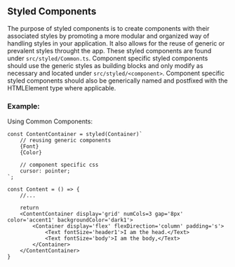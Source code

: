 ## Styled Components

The purpose of styled components is to create components with their associated styles by promoting a more modular and organized way of handling styles in your application.
It also allows for the reuse of generic or prevalent styles throught the app. These styled components are found under `src/styled/Common.ts`.
Component specific styled components should use the generic styles as building blocks and only modify as necessary and located under `src/styled/<component>`.
Component specific styled components should also be generically named and postfixed with the HTMLElement type where applicable.

### Example:

Using Common Components:

```
const ContentContainer = styled(Container)`
    // reusing generic components
    {Font}
    {Color}

    // component specific css
    cursor: pointer;
`;

const Content = () => {
    //...

    return
    <ContentContainer display='grid' numCols=3 gap='8px' color='accent1' backgroundColor='dark1'>
        <Container display='flex' flexDirection='column' padding='s'>
            <Text fontSize='header1'>I am the head.</Text>
            <Text fontSize='body'>I am the body,</Text>
        </Container>
    </ContentContainer>
}
```

